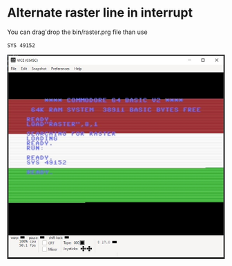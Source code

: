 # Alternate raster line in interrupt

You can drag'drop the bin/raster.prg file than use
```
SYS 49152
```

![Screenshot](https://github.com/gelleicsaba/irq-raster/blob/master/Screenshot.jpg?raw=true)